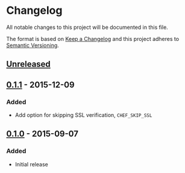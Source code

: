 # Changelog
All notable changes to this project will be documented in this file.

The format is based on [Keep a Changelog](http://keepachangelog.com/en/1.0.0/)
and this project adheres to [Semantic Versioning](http://semver.org/spec/v2.0.0.html).

## [Unreleased]

## [0.1.1] - 2015-12-09
### Added
- Add option for skipping SSL verification, `CHEF_SKIP_SSL`

## [0.1.0] - 2015-09-07
### Added
- Initial release

[Unreleased]: https://github.com/cyberark/summon-chefapi/compare/v0.1.1...HEAD
[0.1.1]: https://github.com/cyberark/summon-chefapi/compare/v0.1.0...v0.1.1
[0.1.0]: https://github.com/cyberark/summon-chefapi/releases/tag/v0.1.0
